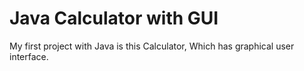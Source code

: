 # Java Calculator with GUI
My first project with Java is this Calculator, Which has graphical user interface.
